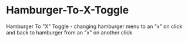 # Hamburger-To-X-Toggle
Hamburger To "X" Toggle - changing hamburger menu to an "x" on click and back to hamburger from an "x" on another click
